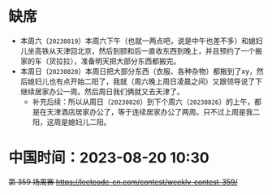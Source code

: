 
# 缺席

- 本周六（`20230819`）本周六下午（也就一两点吧，说是中午也差不多）和媳妇儿坐高铁从天津回北京，然后到颐和后一直收东西到晚上，并且预约了一个搬家的车（货拉拉），准备明天把大部分东西都搬完。
- 本周日（`20230820`）本周日把大部分东西（衣服、各种杂物）都搬到了xy，然后媳妇儿也有点开始二阳了，我就（周六晚上周日凌晨之间）又跟领导说了下继续居家办公一周。然后周日我们俩就又去天津了。
  * 补充后续：所以从周日（`20230820`）到下个周六（`20230826`）的上午，都是在天津酒店居家办公了，等于连续居家办公了两周。只不过上周是我二阳，这周是媳妇儿二阳。

# 中国时间：2023-08-20 10:30

~~第 359 场周赛 https://leetcode-cn.com/contest/weekly-contest-359/~~

